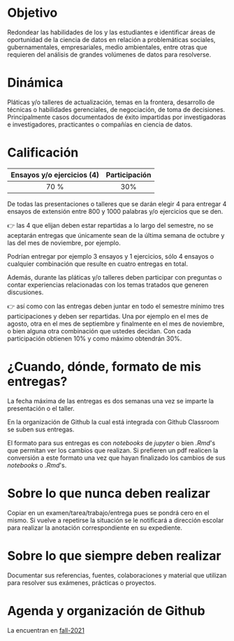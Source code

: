 # Objetivo

Redondear las habilidades de los y las estudiantes e identificar áreas de oportunidad de la ciencia de datos en relación a problemáticas sociales, gubernamentales, empresariales, medio ambientales, entre otras que requieren del análisis de grandes volúmenes de datos para resolverse.


# Dinámica

Pláticas y/o talleres de actualización, temas en la frontera, desarrollo de técnicas o habilidades gerenciales, de negociación, de toma de decisiones. Principalmente casos documentados de éxito impartidas por investigadoras e investigadores, practicantes o compañías en ciencia de datos.

# Calificación

|Ensayos y/o ejercicios (4) | Participación|
|:---:|:---:|
|70 % | 30%|

De todas las presentaciones o talleres que se darán elegir 4 para entregar 4 ensayos de extensión entre 800 y 1000 palabras y/o ejercicios que se den. 

👉 las 4 que elijan deben estar repartidas a lo largo del semestre, no se aceptarán entregas que únicamente sean de la última semana de octubre y las del mes de noviembre, por ejemplo.

Podrían entregar por ejemplo 3 ensayos y 1 ejercicios, sólo 4 ensayos o cualquier combinación que resulte en cuatro entregas en total. 

Además, durante las pláticas y/o talleres deben participar con preguntas o contar experiencias relacionadas con los temas tratados que generen discusiones.
 
👉 así como con las entregas deben juntar en todo el semestre mínimo tres participaciones y deben ser repartidas. Una por ejemplo en el mes de agosto, otra en el mes de septiembre y finalmente en el mes de noviembre, o bien alguna otra combinación que ustedes decidan. Con cada participación obtienen 10% y como máximo obtendrán 30%. 

# ¿Cuando, dónde, formato de mis entregas?

La fecha máxima de las entregas es dos semanas una vez se imparte la presentación o el taller.

En la organización de Github la cual está integrada con Github Classroom se suben sus entregas.

El formato para sus entregas es con *notebooks* de *jupyter* o bien *.Rmd*'s que permitan ver los cambios que realizan. Si prefieren un pdf realicen la conversión a este formato una vez que hayan finalizado los cambios de sus *notebooks* o *.Rmd*'s.

# Sobre lo que nunca deben realizar

Copiar en un examen/tarea/trabajo/entrega pues se pondrá cero en el mismo. Si vuelve a repetirse la situación se le notificará a dirección escolar para realizar la anotación correspondiente en su expediente.

# Sobre lo que siempre deben realizar

Documentar sus referencias, fuentes, colaboraciones y material que utilizan para resolver sus exámenes, prácticas o proyectos.

# Agenda y organización de Github

La encuentran en [fall-2021](https://github.com/ITAM-DS/smae/tree/fall-2021)
